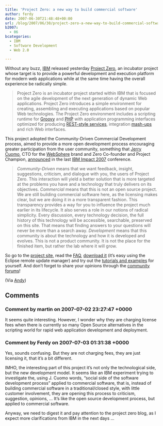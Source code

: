 ```yaml
---
title: 'Project Zero: a new way to build commercial software'
author: ferdy
date: 2007-06-30T21:48:48+00:00
url: /blog/2007/06/30/project-zero-a-new-way-to-build-commercial-software/
b2007:
  - 06
bcategories:
  - IBM
  - Software Development
  - Web 2.0

---
```

Without any buzz, [IBM][1] released yesterday [Project Zero][2], an incubator project whose target is to provide a powerful development and execution platform for modern web applications while at the same time having the overall experience be radically simple.

> Project Zero is an incubator project started within IBM that is focused on the agile development of the next generation of dynamic Web applications. Project Zero introduces a simple environment for creating, assembling and executing applications based on popular Web technologies. The Project Zero environment includes a scripting runtime for [Groovy][3] and [PHP][4] with application programming interfaces optimized for producing [REST-style services][5], integration [mash-ups][6] and rich Web interfaces. 

This project adopted the Community-Driven Commercial Development process, aimed to provide a more open development process encouraging greater participation from the user community, something that [Jerry Cuomo][7], CTO for the [WebSphere][8] brand and Zero Co-founder and Project Champion, [announced][9] in the last [IBM Impact 2007][10] conference.

> _Community-Driven_ means that we want feedback, insight, suggestions, criticism, and dialogue with you, the users of Project Zero. This interaction will yield a better solution that is more targeted at the problems you have and a technology that truly delivers on its objectives. _Commercial_ means that this is not an open source project. We are still building commercial software here, as the licensing makes clear, but we are doing it in a more transparent fashion. This transparency provides a way for you to influence the project much earlier in its lifecycle. It also serves a role in our notions of radical simplicity. Every discussion, every technology decision, the full history of this technology will be accessible, searchable, preserved on this site. That means that finding answers to your questions will never be more than a search away. _Development_ means that this community is about the technology and how it is developed and evolves. This is not a product community. It is not the place for the finished item, but rather the lab where it will grow. 

So go to the [project site][2], read the [FAQ][11], [download it][12] (it&#8217;s easy using the Eclipse remote update manager) and try out the [tutorials and examples][13] for yourself. And don&#8217;t forget to share your opinions through the [community forums][14]!

(Via [Andy][15])

 [1]: http://www.ibm.com
 [2]: http://www.projectzero.org/
 [3]: http://groovy.codehaus.org/
 [4]: http://www.php.net/
 [5]: http://en.wikipedia.org/wiki/Representational_State_Transfer
 [6]: http://en.wikipedia.org/wiki/Mashup_%28web_application_hybrid%29
 [7]: http://en.wikipedia.org/wiki/Gennaro_A._Cuomo
 [8]: http://www.ibm.com/websphere
 [9]: http://www.vnunet.com/vnunet/news/2190484/ibm-looks-open-development
 [10]: http://www-306.ibm.com/software/websphere/events/impact2007/overview.html
 [11]: https://www.projectzero.org/wiki/bin/view/Documentation/ZeroFAQ
 [12]: https://www.projectzero.org/wiki/bin/view/Download/WebHome
 [13]: https://www.projectzero.org/wiki/bin/view/Documentation/TutorialsExamples
 [14]: http://www.projectzero.org/forum/index.php
 [15]: http://andypiper.wordpress.com/2007/06/30/zero/

## Comments

### Comment by martin on 2007-07-02 23:27:47 +0000
It seems quite interesting. However, I wonder why they are charging license fees when there is currently so many Open Source alternatives in the scripting world for rapid web application development and deployment.

### Comment by Ferdy on 2007-07-03 01:31:38 +0000
Yes, sounds confusing. But they are not charging fees, they are just licensing it, that it&#8217;s a bit different.

IMHO, the interesting part of this project it&#8217;s not only the technological side, but the new development model. It seems like an IBM experiment trying to investigate the, using J. Cuomo words, &#8220;social side of the software development process&#8221; applied to commercial software, that is, instead of building commercial software in a traditional/closed style, with little customer involvement, they are opening this process to criticism, suggestion, opinions, &#8230; It&#8217;s like the open source development process, but applied to commercial software.

Anyway, we need to digest it and pay attention to the project zero blog, as I expect more clarifications from IBM in the next days &#8230;